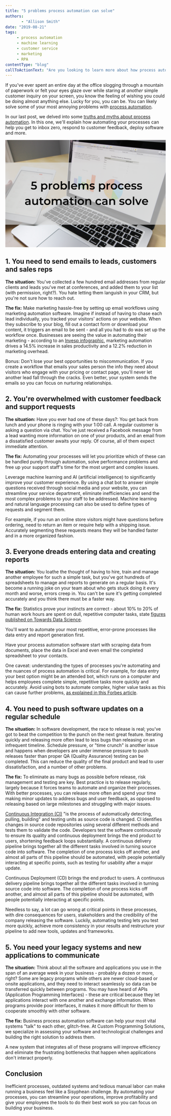 ```yaml
---
title: "5 problems process automation can solve"
authors:
       - "Allison Smith"
date: "2019-08-21"
tags: 
     - process automation
     - machine learning
     - customer service
     - marketing
     - RPA
contentType: "blog"
callToActionText: "Are you looking to learn more about how process automation can solve problems in your business? We'd love to chat. Fill in the form below and we will be in touch."
---
```


If you've ever spent an entire day at the office slogging through a mountain of paperwork or felt your eyes glaze over while staring at  *another* simple customer inquiry on your screen, you know the feeling of wishing you could be doing almost anything else. Lucky for you, you can be. You can likely solve some of your most annoying problems with [process automation](https://www.customprogrammingsolutions.com/services/process-automation-and-optimization/).

In our last post, we delved into some [truths and myths about process automation](https://www.customprogrammingsolutions.com/blog/2019-08-14/6-truths-myths-process-automation/). In this one, we'll explain how automating your processes can help you get to inbox zero, respond to customer feedback, deploy software and more.

<!-- end excerpt -->

![5 problems process automation solves](process-automation-solves-problems-sized.png)

## 1. You need to send emails to leads, customers and sales reps

**The situation:** You've collected a few hundred email addresses from regular clients and leads you've met at conferences, and added them to your list (with permission, right?). You hate letting them languish in your CRM, but you're not sure how to reach out.

**The fix:** Make marketing hassle-free by setting up email workflows using marketing automation software. Imagine if instead of having to chase each lead individually, you tracked your visitors' actions on your website. When they subscribe to your blog, fill out a contact form or download your content, it triggers an email to be sent - and all you had to do was set up the workflow once. Businesses are seeing the value in automating their marketing - according to an [Invesp infographic](https://www.invespcro.com/blog/marketing-automation/), marketing automation drives a 14.5% increase in sales productivity and a 12.2% reduction in marketing overhead.

Bonus: Don't lose your best opportunities to miscommunication. If you create a workflow that emails your sales person the info they need about visitors who engage with your pricing or contact page, you'll never let another lead fall through the cracks. Even better, your system sends the emails so you can focus on nurturing relationships.

## 2. You're overwhelmed with customer feedback and support requests

**The situation:** Have you ever had one of these days?: You get back from lunch and your phone is ringing with your 1:00 call. A regular customer is asking a question via chat. You've just received a Facebook message from a lead wanting more information on one of your products, and an email from a dissatisfied customer awaits your reply. Of course, all of them expect immediate attention.

**The fix:** Automating your processes will let you prioritize which of these can be handled purely through automation, solve performance problems and free up your support staff's time for the most urgent and complex issues.

Leverage machine learning and AI (artificial intelligence) to significantly improve your customer experience. By using a chat bot to answer simple questions received through social media and your website, you can streamline your service department, eliminate inefficiencies and send the most complex problems to your staff to be addressed. Machine learning and natural language processing can also be used to define types of requests and segment them. 

For example, if you run an online store visitors might have questions before ordering, need to return an item or require help with a shipping issue. Accurately segmenting these requests means they will be handled faster and in a more organized fashion. 



## 3. Everyone dreads entering data and creating reports

**The situation:** You loathe the thought of having to hire, train and manage another employee for such a simple task, but you've got hundreds of spreadsheets to manage and reports to generate on a regular basis. It's become a running joke on your team about who gets stuck doing it every month and worse, errors creep in. You can't be sure it's getting completed accurately and you think there must be a faster way.

**The fix:** Statistics prove your instincts are correct - about 10% to 20% of human work hours are spent on dull, repetitive computer tasks, state [figures published on Towards Data Science](https://towardsdatascience.com/all-the-robotic-process-automation-rpa-stats-you-need-to-know-bcec22eaaad9).

 You'll want to automate your most repetitive, error-prone processes like data entry and report generation first. 

Have your process automation software start with scraping data from documents, place the data in Excel and even email the completed spreadsheet to your contacts.

One caveat: understanding the types of processes you're automating and the nuances of process automation is critical. For example, for data entry your best option might be an attended bot, which runs on a computer and helps employees complete simple, repetitive tasks more quickly and accurately. Avoid using bots to automate complex, higher value tasks as this can cause further problems, [as explained in this Forbes article](https://www.forbes.com/sites/cognitiveworld/2018/12/02/the-big-rpa-bubble/#480d945d68d9). 

## 4. You need to push software updates on a regular schedule

**The situation:** In software development, the race to release is real; you've got to beat the competition to the punch on the next great feature. Iterating quickly and releasing more often lead to less bugs than releasing on an infrequent timeline. Schedule pressure, or "time crunch" is another issue and happens when developers are under immense pressure to push releases faster than proper QA (Quality Assurance) testing can be completed. This can reduce the quality of the final product and lead to user dissatisfaction, and a number of other problems.

**The fix:** To eliminate as many bugs as possible before release, risk management and testing are key. Best practice is to release regularly, largely because it forces teams to automate and organize their processes. With better processes, you can release more often and spend your time making minor updates to address bugs and user feedback, as opposed to releasing based on large milestones and struggling with major issues. 

 [Continuous Integration (CI)](https://opensource.com/article/18/8/what-cicd) "is the process of automatically detecting, pulling, building" and testing units as source code is changed. CI identifies changes in source code repositories using several different methods and tests them to validate the code. Developers test the software continuously to ensure its quality and continuous deployment brings the end product to users, shortening feedback loops substantially. A continuous delivery pipeline brings together all the different tasks involved in turning source code into software. The completion of one process kicks off another, and almost all parts of this pipeline should be automated, with people potentially interacting at specific points, such as testing for usability after a major update.

Continuous Deployment (CD) brings the end product to users. A continuous delivery pipeline brings together all the different tasks involved in turning source code into software. The completion of one process kicks off another, and almost all parts of this pipeline should be automated, with people potentially interacting at specific points.

Needless to say, a lot can go wrong at critical points in these processes, with dire consequences for users, stakeholders and the credibility of the company releasing the software. Luckily, automating testing lets you test more quickly, achieve more consistency in your results and restructure your pipeline to add new tools, updates and frameworks.



## 5. You need your legacy systems and new applications to communicate

**The situation:** Think about all the software and applications you use in the span of an average week in your business - probably a dozen or more, right? Some are legacy programs while others are newer cloud-based or onsite applications, and they need to interact seamlessly so data can be transferred quickly between programs. You may have heard of APIs (Application Programming Interfaces) - these are critical because they let applications interact with one another and exchange information. When programs provide poor interfaces, it makes it more difficult for them to cooperate smoothly with other software. 

**The fix:** Business process automation software can help your most vital systems "talk" to each other, glitch-free. At Custom Programming Solutions, we specialize in assessing your software and technological challenges and building the right solution to address them. 

A new system that integrates all of these programs will improve efficiency and eliminate the frustrating bottlenecks that happen when applications don't interact properly.



## Conclusion

Inefficient processes, outdated systems and tedious manual labor can make running a business feel like a Sisyphean challenge. By automating your processes, you can streamline your operations, improve profitability and give your employees the tools to do their best work so you can focus on building your business.
